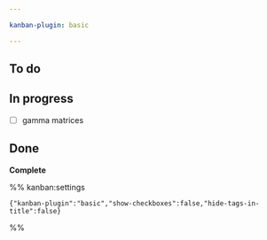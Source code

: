 ```yaml
---

kanban-plugin: basic

---
```


## To do



## In progress

- [ ] gamma matrices


## Done

**Complete**




%% kanban:settings
```
{"kanban-plugin":"basic","show-checkboxes":false,"hide-tags-in-title":false}
```
%%